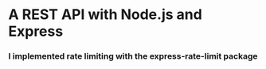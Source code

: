 # A REST API with Node.js and Express

### I implemented rate limiting with the express-rate-limit package 